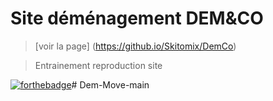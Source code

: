 # Site déménagement DEM&CO
> [voir la page] (https://github.io/Skitomix/DemCo)

>Entrainement reproduction site

[![forthebadge](https://forthebadge.com/images/badges/validated-html5.svg)](https://forthebadge.com)#   D e m - M o v e - m a i n  
 
